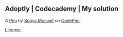 Adoptly | Codecademy | My solution
----------------------------------


A [Pen](http://codepen.io/SonyaMoisset/pen/avbqZY) by [Sonya Moisset](http://codepen.io/SonyaMoisset) on [CodePen](http://codepen.io/).

[License](http://codepen.io/SonyaMoisset/pen/avbqZY/license).